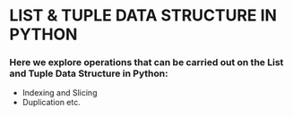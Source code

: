 # LIST & TUPLE DATA STRUCTURE IN PYTHON
### Here we explore operations that can be carried out on the List and Tuple Data Structure in Python:
- Indexing and Slicing
- Duplication etc.
